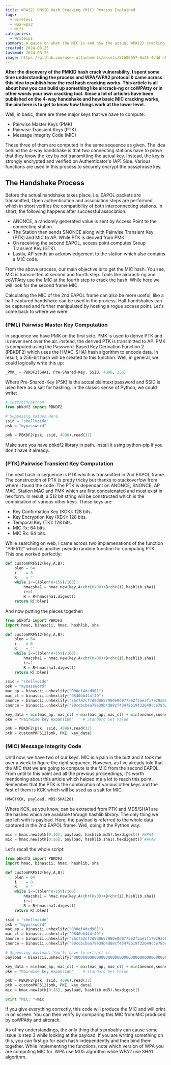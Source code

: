 ```yaml
---
title: WPA(2) PMKID Hash Cracking (MIC) Process Explained
tags:
  - wireless
  - wpa-wpa2
  - wifi
categories:
  - Writeups
summary: A guide on what the MIC is and how the actual WPA(2) cracking happens at lower level  
created: 2024-08-25
lastmod: 2024-08-25
image: https://github.com/user-attachments/assets/51b06557-0a25-4ddd-a59d-6783add3a447
---
```


**After the discovery of the PMKID hash crack vulnerability, I spent some time understanding the process and WPA/WPA2 protocol & came across this idea to publish how the real hash cracking works. This article is all about how you can build up something like aircrack-ng or coWPAtty or in other words your own cracking tool. Since a lot of articles have been published on the 4-way handshake and how basic MIC cracking works, the aim here is to get to know how things work at the lower level.**

Well, in basic, there are three major keys that we have to compute: 

* Pairwise Master Keys (PMK)
* Pairwise Transient Keys (PTK)
* Message Integrity Code (MIC)

These three of them are computed in the same sequence as given. The idea behind the 4-way handshake is that two connecting stations have to prove that they know the key by not transmitting the actual key. Instead, the key is strongly encrypted and verified on Authenticator's (AP) Side. Various functions are used in this process to securely encrypt the passphrase key.

## The Handshake Process

Before the actual handshake takes place, i.e. EAPOL packets are transmitted, Open authentication and association steps are performed which in short verifies the compatibility of both interconnecting stations. In short, the following happens after successful association: 

* ANONCE, a randomly generated value is sent by Access Point to the connecting station.
* The Station then sends SNONCE along with Pairwise Transient Key (PTK) and MIC to AP. While PTK is derived from PMK.
* On receiving the second EAPOL, access point computes Group Transient Key (GTK).
* Lastly, AP sends an acknowledgement to the station which also contains a MIC code.

From the above process, our main objective is to get the MIC hash. You see, MIC is transmitted at second and fourth step. Tools like aircrack-ng and coWPAtty use the MIC at the fourth step to crack the hash. While here we will look for the second frame MIC.

Calculating the MIC of the 2nd EAPOL frame can also be more useful, like a half captured handshake can be used in the process. Half handshakes can be captured and further manipulated by hosting a rogue access point. Let's come back to where we were.

### (PML) Pairwise Master Key Computation

In sequence we have PMK on the first side. PMK is used to derive PTK and is never sent over the air. instead, the derived PTK is transmitted to AP. PMK is computed using the Password-Based Key Derivation Function 2 (PBKDF2) which uses the HMAC-SHA1 hash algorithm to encode data. In result, a 256-bit hash will be created to this function. Well, in general, we could logically write this up:

```python
_PMK_ = PBKDF2(SHA1, Pre-Shared-Key, SSID, 4096, 256)
```

Where Pre-Shared-Key (PSK) is the actual plaintext password and SSID is used here as a salt for hashing. In the classic sense of Python, we could write:

```python
#!/usr/bin/python
from pbkdf2 import PBKDF2

# Supposing Values Here.
ssid = "shellvoide"      
psk = "mypassword"

pmk = PBKDF2(psk, ssid, 4096).read(32)
```

Make sure you have pbkdf2 library in path. Install it using python-pip if you don't have it already. 

### (PTK) Pairwise Transient Key Computation

The next hash in sequence is PTK which is transmitted in 2nd EAPOL frame. The construction of PTK is pretty tricky but thanks to stackoverfow from where i found the code. The PTK is dependant on ANONCE, SNONCE, AP MAC, Station MAC and PMK which are first concatenated and must exist in hex form. In result, a 512 bit string will be constructed which is the combination of various other keys. These keys are:

* Key Confirmation Key (KCK): 128 bits.
* Key Encryption Key (KEK): 128 bits.
* Temporal Key (TK): 128 bits.
* MIC Tx: 64 bits.
* MIC Rx: 64 bits.

While searching on web, i came across two implemenations of the function "PRF512" which is another pseudo random function for computing PTK. This one worked perfectly: 

```python
def customPRF512(key,A,B):
    blen = 64
    i    = 0
    R    = ''
    while i<=((blen*8+159)/160):
        hmacsha1 = hmac.new(key,A+chr(0x00)+B+chr(i),hashlib.sha1)
        i+=1
        R = R+hmacsha1.digest()
    return R[:blen]
```

And now putting the pieces together: 

```python
from pbkdf2 import PBKDF2
import hmac, binascii, hmac, hashlib, sha

def customPRF512(key,A,B):
    blen = 64
    i    = 0
    R    = ''
    while i<=((blen*8+159)/160):
        hmacsha1 = hmac.new(key,A+chr(0x00)+B+chr(i),hashlib.sha1)
        i+=1
        R = R+hmacsha1.digest()
    return R[:blen]

ssid = "shellvoide"      
psk = "mypassword"
mac_ap = binascii.unhexlify("000ef4ded961")
mac_cl = binascii.unhexlify("9840bb444f49")
anonce = binascii.unhexlify("26c7a2cf7d9d0657980e9d077562f5ae3f17929a66e870569980dc5fc2fcf238")
cnonce = binascii.unhexlify("80ccbcbea79e39b4d88cf43478b19f32649cce78bc4942f4f51ba31207a9f2cf")

key_data = min(mac_ap, mac_cl) + max(mac_ap, mac_cl) + min(anonce,snonce) + max(anonce,snonce)
pke = "Pairwise key expansion"    # Standard Set Value

pmk = PBKDF2(psk, ssid, 4096).read(32)
ptk = customPRF512(pmk, PKE, key_data)
```

### (MIC) Message Integrity Code

Until now, we have two of our keys. MIC is a pain in the butt and it took me over a week to figure the right sequence. However, as I've already told that the MIC that we are going to compute is the MIC from the second EAPOL. From until to this point and all the previous proceedings, it's worth mentioning about this article which helped me a lot to reach this point. Remember that the PTK is the combination of various other keys and the first of them is KCK which will be used as a salt for MIC. 

```python
HMAC(KCK, payload, MD5/SHA128)
```

Where KCK, as you know, can be extracted from PTK and MD5/SHA1 are the hashes which are available through hashlib library. The only thing we are left with is payload. Here, the payload is referred to the whole data captured in the 2nd EAPOL frame. Well, doing it the Python way: 

```python
mic = hmac.new(ptk[0:16], payload, hashlib.md5).hexdigest() #WPA1
mic = hmac.new(ptk[0:16], payload, hashlib.sha1).hexdigest() #WPA2
```

Let's recall the whole script: 

```python
from pbkdf2 import PBKDF2
import hmac, binascii, hmac, hashlib, sha

def customPRF512(key,A,B):
    blen = 64
    i    = 0
    R    = ''
    while i<=((blen*8+159)/160):
        hmacsha1 = hmac.new(key,A+chr(0x00)+B+chr(i),hashlib.sha1)
        i+=1
        R = R+hmacsha1.digest()
    return R[:blen]

ssid = "shellvoide"      
psk = "mypassword"
mac_ap = binascii.unhexlify("000ef4ded961")
mac_cl = binascii.unhexlify("9840bb444f49")
anonce = binascii.unhexlify("26c7a2cf7d9d0657980e9d077562f5ae3f17929a66e870569980dc5fc2fcf238")
cnonce = binascii.unhexlify("80ccbcbea79e39b4d88cf43478b19f32649cce78bc4942f4f51ba31207a9f2cf")

# Supposing payload. You'll have to extract it.
payload = binascii.unhexlify("0000000000000000000000000000000000000000000000000000000000000000000000000000000000000000000000000000000000000000000000000000000000000000000000000000000000000")

key_data = min(mac_ap, mac_cl) + max(mac_ap, mac_cl) + min(anonce,snonce) + max(anonce,snonce)
pke = "Pairwise key expansion"    # Standard Set Value

pmk = PBKDF2(psk, ssid, 4096).read(32)
ptk = customPRF512(pmk, PKE, key_data)
mic = hmac.new(ptk[0:16], payload, hashlib.md5).hexdigest()

print "MIC: "+mic
```

If you give everything correctly, this code will produce the MIC and will print in on screen. You can then verify by comparing this MIC from MIC produced by coWPAtty and aircrack. 

As of my understandings, the only thing that's probably can cause some issue is step 3 while looking at the payload. If you are writing something on this, you can first go for each hash independently and then bind them together. While implementing the functions, note which version of WPA you are computing MIC for. WPA use MD5 algorithm while WPA2 use SHA1 algorithm. 
